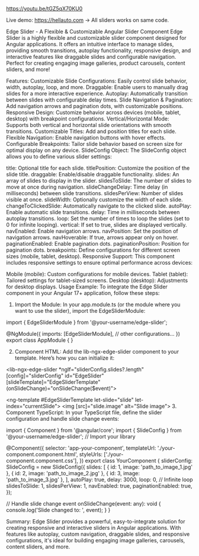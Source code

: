 https://youtu.be/tGZ5qX70KU0

Live demo: https://hellauto.com -> All sliders works on same code.


Edge Slider - A Flexible & Customizable Angular Slider Component
Edge Slider is a highly flexible and customizable slider component designed for Angular applications. It offers an intuitive interface to manage slides, providing smooth transitions, autoplay functionality, responsive design, and interactive features like draggable slides and configurable navigation. Perfect for creating engaging image galleries, product carousels, content sliders, and more!

Features:
Customizable Slide Configurations: Easily control slide behavior, width, autoplay, loop, and more.
Draggable: Enable users to manually drag slides for a more interactive experience.
Autoplay: Automatically transition between slides with configurable delay times.
Slide Navigation & Pagination: Add navigation arrows and pagination dots, with customizable positions.
Responsive Design: Customize behavior across devices (mobile, tablet, desktop) with breakpoint configurations.
Vertical/Horizontal Mode: Supports both vertical and horizontal slide orientations with smooth transitions.
Customizable Titles: Add and position titles for each slide.
Flexible Navigation: Enable navigation buttons with hover effects.
Configurable Breakpoints: Tailor slide behavior based on screen size for optimal display on any device.
SlideConfig Object:
The SlideConfig object allows you to define various slider settings:

title: Optional title for each slide.
titlePosition: Customize the position of the slide title.
draggable: Enable/disable draggable functionality.
slides: An array of slides to display in the slider.
slidesToSlide: The number of slides to move at once during navigation.
slideChangeDelay: Time delay (in milliseconds) between slide transitions.
slidesPerView: Number of slides visible at once.
slideWidth: Optionally customize the width of each slide.
changeToClickedSlide: Automatically navigate to the clicked slide.
autoPlay: Enable automatic slide transitions.
delay: Time in milliseconds between autoplay transitions.
loop: Set the number of times to loop the slides (set to 0 for infinite looping).
vertical: If set to true, slides are displayed vertically.
navEnabled: Enable navigation arrows.
navPosition: Set the position of navigation arrows.
navHoverable: If true, arrows appear only on hover.
paginationEnabled: Enable pagination dots.
paginationPosition: Position for pagination dots.
breakpoints: Define configurations for different screen sizes (mobile, tablet, desktop).
Responsive Support:
This component includes responsive settings to ensure optimal performance across devices:

Mobile (mobile): Custom configurations for mobile devices.
Tablet (tablet): Tailored settings for tablet-sized screens.
Desktop (desktop): Adjustments for desktop displays.
Usage Example:
To integrate the Edge Slider component in your Angular 17+ application, follow these steps:

1. Import the Module:
In your app.module.ts (or the module where you want to use the slider), import the EdgeSliderModule:

import { EdgeSliderModule } from '@your-username/edge-slider';

@NgModule({
  imports: [EdgeSliderModule],
  // other configurations...
})
export class AppModule { }


2. Component HTML:
Add the lib-ngx-edge-slider component to your template. Here’s how you can initialize it:

<!-- Initialize EdgeSlider component -->
<lib-ngx-edge-slider *ngIf="sliderConfig.slides?.length"
    [config]="sliderConfig" 
    id="EdgeSlider"
    [slideTemplate]="EdgeSliderTemplate" 
    (onSlideChange)="onSlideChange($event)">
</lib-ngx-edge-slider>

<!-- Define the slide template -->
<ng-template #EdgeSliderTemplate let-slide="slide" let-index="currentSlide">
    <!-- Template rendering logic -->
    <img [src]="slide.image" alt="Slide image">
</ng-template>
3. Component TypeScript:
In your TypeScript file, define the slider configuration and handle slide change events:

import { Component } from '@angular/core';
import { SlideConfig } from '@your-username/edge-slider'; // Import your library

@Component({
  selector: 'app-your-component',
  templateUrl: './your-component.component.html',
  styleUrls: ['./your-component.component.css'],
})
export class YourComponent {
  sliderConfig: SlideConfig = new SlideConfig({
    slides: [
      { id: 1, image: 'path_to_image_1.jpg' },
      { id: 2, image: 'path_to_image_2.jpg' },
      { id: 3, image: 'path_to_image_3.jpg' },
    ],
    autoPlay: true,
    delay: 3000,
    loop: 0, // Infinite loop
    slidesToSlide: 1,
    slidesPerView: 1,
    navEnabled: true,
    paginationEnabled: true,
  });

  // Handle slide change event
  onSlideChange(event: any): void {
    console.log('Slide changed to: ', event);
  }
}

Summary:
Edge Slider provides a powerful, easy-to-integrate solution for creating responsive and interactive sliders in Angular applications. With features like autoplay, custom navigation, draggable slides, and responsive configurations, it's ideal for building engaging image galleries, carousels, content sliders, and more.
